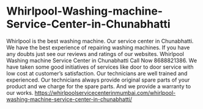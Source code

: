 # Whirlpool-Washing-machine-Service-Center-in-Chunabhatti
Whirlpool is the best washing machine. Our service center in Chunabhatti. We have the best experience of repairing washing machines. If you have any doubts just see our reviews and ratings of our websites. Whirlpool Washing machine Service Center in Chunabhatti Call Now 8688821386. We have taken some good initiatives of services like door to door service with low cost at customer’s satisfaction. Our technicians are well trained and experienced. Our technicians always provide original spare parts of your product and we charge for the spare parts. And we provide a warranty to our works.  https://whirlpoolservicecenterinmumbai.com/whirlpool-washing-machine-service-center-in-chunabhatti/
